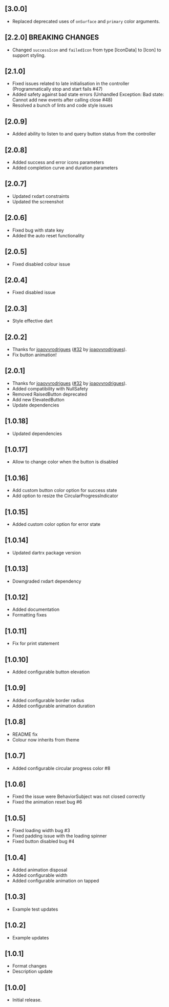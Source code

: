 ## [3.0.0]
* Replaced deprecated uses of `onSurface` and `primary` color arguments.

## [2.2.0] BREAKING CHANGES
* Changed `successIcon` and `failedIcon` from type [IconData] to [Icon] to support styling.

## [2.1.0]
* Fixed issues related to late initialisation in the controller (Programmatically stop and start fails #47)
* Added safety against bad state errors (Unhandled Exception: Bad state: Cannot add new events after calling close #48)
* Resolved a bunch of lints and code style issues

## [2.0.9]
* Added ability to listen to and query button status from the controller

## [2.0.8]
* Added success and error icons parameters
* Added completion curve and duration parameters

## [2.0.7]
* Updated rxdart constraints 
* Updated the screenshot

## [2.0.6]
* Fixed bug with state key
* Added the auto reset functionality 

## [2.0.5]
* Fixed disabled colour issue

## [2.0.4]
* Fixed disabled issue

## [2.0.3]
* Style effective dart

## [2.0.2]
* Thanks for [joaovvrodrigues](https://github.com/joaovvrodrigues) ([#32](https://github.com/chrisedg87/flutter_rounded_loading_button/pull/32) by [joaovvrodrigues](https://github.com/joaovvrodrigues)).
* Fix button animation!

## [2.0.1]
* Thanks for [joaovvrodrigues](https://github.com/joaovvrodrigues) ([#32](https://github.com/chrisedg87/flutter_rounded_loading_button/pull/32) by [joaovvrodrigues](https://github.com/joaovvrodrigues)).
* Added compatibility with NullSafety
* Removed RaisedButton deprecated
* Add new ElevatedButton
* Update dependencies

## [1.0.18]
* Updated dependencies

## [1.0.17]
* Allow to change color when the button is disabled

## [1.0.16]
* Add custom button color option for success state 
* Add option to resize the CircularProgressIndicator

## [1.0.15]

* Added custom color option for error state

## [1.0.14]

* Updated dartrx package version

## [1.0.13]

* Downgraded rxdart dependency 

## [1.0.12]

* Added documentation
* Formatting fixes

## [1.0.11]

* Fix for print statement 

## [1.0.10]

* Added configurable button elevation

## [1.0.9]

* Added configurable border radius
* Added configurable animation duration

## [1.0.8]

* README fix
* Colour now inherits from theme

## [1.0.7]

* Added configurable circular progress color #8

## [1.0.6]

* Fixed the issue were BehaviorSubject was not closed correctly 
* Fixed the animation reset bug #6

## [1.0.5]

* Fixed loading width bug #3
* Fixed padding issue with the loading spinner
* Fixed button disabled bug #4

## [1.0.4]

* Added animation disposal
* Added configurable width
* Added configurable animation on tapped

## [1.0.3]

* Example test updates

## [1.0.2]

* Example updates

## [1.0.1]

* Format changes
* Description update

## [1.0.0]

* Initial release.
